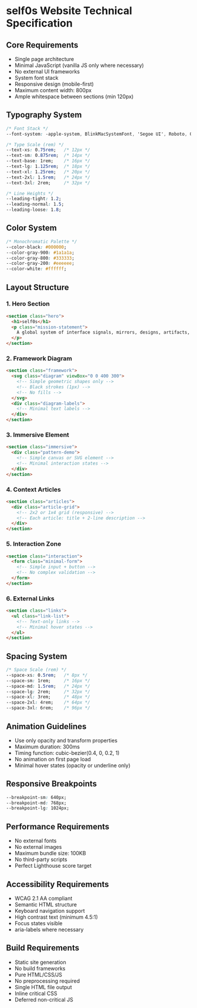 # self0s Website Technical Specification

## Core Requirements

- Single page architecture
- Minimal JavaScript (vanilla JS only where necessary)
- No external UI frameworks
- System font stack
- Responsive design (mobile-first)
- Maximum content width: 800px
- Ample whitespace between sections (min 120px)

## Typography System

```css
/* Font Stack */
--font-system: -apple-system, BlinkMacSystemFont, 'Segoe UI', Roboto, Oxygen-Sans, Ubuntu, Cantarell, sans-serif;

/* Type Scale (rem) */
--text-xs: 0.75rem;   /* 12px */
--text-sm: 0.875rem;  /* 14px */
--text-base: 1rem;    /* 16px */
--text-lg: 1.125rem;  /* 18px */
--text-xl: 1.25rem;   /* 20px */
--text-2xl: 1.5rem;   /* 24px */
--text-3xl: 2rem;     /* 32px */

/* Line Heights */
--leading-tight: 1.2;
--leading-normal: 1.5;
--leading-loose: 1.8;
```

## Color System

```css
/* Monochromatic Palette */
--color-black: #000000;
--color-gray-900: #1a1a1a;
--color-gray-800: #333333;
--color-gray-200: #eeeeee;
--color-white: #ffffff;
```

## Layout Structure

### 1. Hero Section
```html
<section class="hero">
  <h1>self0s</h1>
  <p class="mission-statement">
    A global system of interface signals, mirrors, designs, artifacts, tools, maps, living in service of a true human.
  </p>
</section>
```

### 2. Framework Diagram
```html
<section class="framework">
  <svg class="diagram" viewBox="0 0 400 300">
    <!-- Simple geometric shapes only -->
    <!-- Black strokes (1px) -->
    <!-- No fills -->
  </svg>
  <div class="diagram-labels">
    <!-- Minimal text labels -->
  </div>
</section>
```

### 3. Immersive Element
```html
<section class="immersive">
  <div class="pattern-demo">
    <!-- Simple canvas or SVG element -->
    <!-- Minimal interaction states -->
  </div>
</section>
```

### 4. Context Articles
```html
<section class="articles">
  <div class="article-grid">
    <!-- 2x2 or 1x4 grid (responsive) -->
    <!-- Each article: title + 2-line description -->
  </div>
</section>
```

### 5. Interaction Zone
```html
<section class="interaction">
  <form class="minimal-form">
    <!-- Simple input + button -->
    <!-- No complex validation -->
  </form>
</section>
```

### 6. External Links
```html
<section class="links">
  <ul class="link-list">
    <!-- Text-only links -->
    <!-- Minimal hover states -->
  </ul>
</section>
```

## Spacing System

```css
/* Space Scale (rem) */
--space-xs: 0.5rem;   /* 8px */
--space-sm: 1rem;     /* 16px */
--space-md: 1.5rem;   /* 24px */
--space-lg: 2rem;     /* 32px */
--space-xl: 3rem;     /* 48px */
--space-2xl: 4rem;    /* 64px */
--space-3xl: 6rem;    /* 96px */
```

## Animation Guidelines

- Use only opacity and transform properties
- Maximum duration: 300ms
- Timing function: cubic-bezier(0.4, 0, 0.2, 1)
- No animation on first page load
- Minimal hover states (opacity or underline only)

## Responsive Breakpoints

```css
--breakpoint-sm: 640px;
--breakpoint-md: 768px;
--breakpoint-lg: 1024px;
```

## Performance Requirements

- No external fonts
- No external images
- Maximum bundle size: 100KB
- No third-party scripts
- Perfect Lighthouse score target

## Accessibility Requirements

- WCAG 2.1 AA compliant
- Semantic HTML structure
- Keyboard navigation support
- High contrast text (minimum 4.5:1)
- Focus states visible
- aria-labels where necessary

## Build Requirements

- Static site generation
- No build frameworks
- Pure HTML/CSS/JS
- No preprocessing required
- Single HTML file output
- Inline critical CSS
- Deferred non-critical JS
